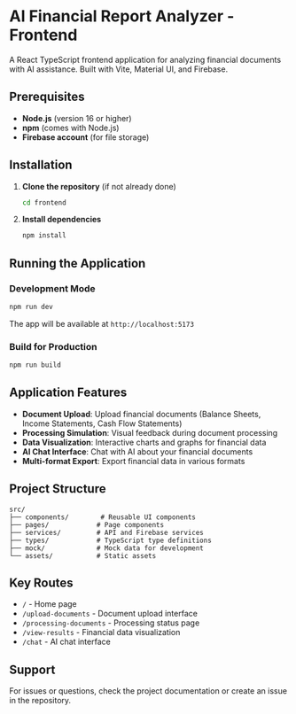 # AI Financial Report Analyzer - Frontend

A React TypeScript frontend application for analyzing financial documents with AI assistance. Built with Vite, Material UI, and Firebase.

## Prerequisites

- **Node.js** (version 16 or higher)
- **npm** (comes with Node.js)
- **Firebase account** (for file storage)

## Installation

1. **Clone the repository** (if not already done)
   ```bash
   cd frontend
   ```

2. **Install dependencies**
   ```bash
   npm install
   ```

## Running the Application

### Development Mode
```bash
npm run dev
```
The app will be available at `http://localhost:5173`

### Build for Production
```bash
npm run build
```



## Application Features

- **Document Upload**: Upload financial documents (Balance Sheets, Income Statements, Cash Flow Statements)
- **Processing Simulation**: Visual feedback during document processing
- **Data Visualization**: Interactive charts and graphs for financial data
- **AI Chat Interface**: Chat with AI about your financial documents
- **Multi-format Export**: Export financial data in various formats

## Project Structure

```
src/
├── components/        # Reusable UI components
├── pages/            # Page components
├── services/         # API and Firebase services
├── types/            # TypeScript type definitions
├── mock/             # Mock data for development
└── assets/           # Static assets
```

## Key Routes

- `/` - Home page
- `/upload-documents` - Document upload interface
- `/processing-documents` - Processing status page
- `/view-results` - Financial data visualization
- `/chat` - AI chat interface


## Support

For issues or questions, check the project documentation or create an issue in the repository.
